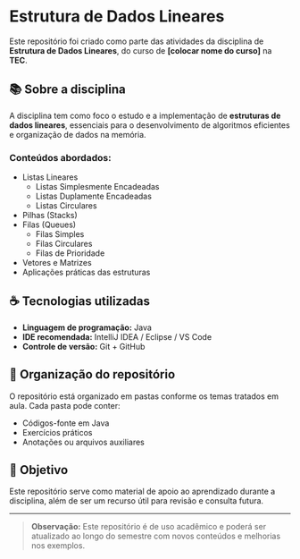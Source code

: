 # Estrutura de Dados Lineares

Este repositório foi criado como parte das atividades da disciplina de **Estrutura de Dados Lineares**, do curso de **[colocar nome do curso]** na **TEC**.

## 📚 Sobre a disciplina

A disciplina tem como foco o estudo e a implementação de **estruturas de dados lineares**, essenciais para o desenvolvimento de algoritmos eficientes e organização de dados na memória.

### Conteúdos abordados:

- Listas Lineares
  - Listas Simplesmente Encadeadas
  - Listas Duplamente Encadeadas
  - Listas Circulares
- Pilhas (Stacks)
- Filas (Queues)
  - Filas Simples
  - Filas Circulares
  - Filas de Prioridade
- Vetores e Matrizes
- Aplicações práticas das estruturas

## ☕ Tecnologias utilizadas

- **Linguagem de programação:** Java
- **IDE recomendada:** IntelliJ IDEA / Eclipse / VS Code
- **Controle de versão:** Git + GitHub

## 📁 Organização do repositório

O repositório está organizado em pastas conforme os temas tratados em aula. Cada pasta pode conter:

- Códigos-fonte em Java
- Exercícios práticos
- Anotações ou arquivos auxiliares

## 🎯 Objetivo

Este repositório serve como material de apoio ao aprendizado durante a disciplina, além de ser um recurso útil para revisão e consulta futura.

---

> **Observação:** Este repositório é de uso acadêmico e poderá ser atualizado ao longo do semestre com novos conteúdos e melhorias nos exemplos.
